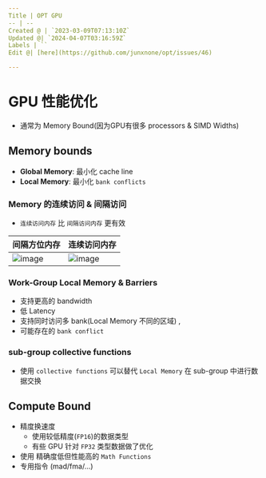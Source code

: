 ```yaml
---
Title | OPT GPU
-- | --
Created @ | `2023-03-09T07:13:10Z`
Updated @| `2024-04-07T03:16:59Z`
Labels | ``
Edit @| [here](https://github.com/junxnone/opt/issues/46)

---
```

# GPU 性能优化

- 通常为 Memory Bound(因为GPU有很多 processors & SIMD Widths)

## Memory bounds
- **Global Memory**: 最小化 cache line
- **Local Memory**: 最小化 `bank conflicts`

### Memory 的连续访问 & 间隔访问
- `连续访问内存` 比 `间隔访问内存` 更有效

间隔方位内存 | 连续访问内存
-- | --
![image](https://user-images.githubusercontent.com/2216970/223945374-904caa49-03e3-4203-bdf1-4d722ca98c57.png) | ![image](https://user-images.githubusercontent.com/2216970/223946428-d9f3180b-1c50-40d4-b648-0df1a9cc15e9.png)


### Work-Group Local Memory & Barriers
- 支持更高的 bandwidth
- 低 Latency
- 支持同时访问多 bank(Local Memory 不同的区域) ,
- 可能存在的 `bank conflict`

### sub-group collective functions

- 使用 `collective functions` 可以替代 `Local Memory` 在 sub-group 中进行数据交换

## Compute Bound


- 精度换速度 
  - 使用较低精度(`FP16`)的数据类型
  - 有些 GPU 针对 `FP32` 类型数据做了优化
- 使用 精确度低但性能高的 `Math Functions`
- 专用指令 (mad/fma/...)

